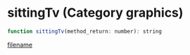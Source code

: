 # sittingTv (Category graphics)

```js
function sittingTv(method_return: number): string
```

[filename](sittingTv_m.md ':include')